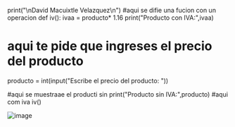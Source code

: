 print("\nDavid Macuixtle Velazquez\n")
#aqui se difie una fucion con un operacion
def iv():
    ivaa = producto* 1.16
    print("Producto con IVA:",ivaa)
# aqui te pide que ingreses el precio del producto
producto = int(input("Escribe el precio del producto: "))

#aqui se muestraae el producti sin
print("Producto sin IVA:",producto)
#aqui com iva
iv()


![image](https://github.com/user-attachments/assets/c15aa1e4-2153-4ad1-8e03-38d153893ac8)
